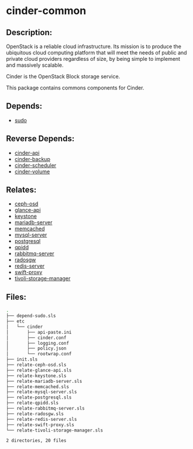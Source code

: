 # cinder-common

## Description:

OpenStack is a reliable cloud infrastructure. Its mission is to produce the ubiquitous cloud computing platform that will meet the needs of public and private cloud providers regardless of size, by being simple to implement and massively scalable.

Cinder is the OpenStack Block storage service.

This package contains commons components for Cinder.

## Depends:

  -  [sudo](salt/sudo)

## Reverse Depends:

  -  [cinder-api](salt/cinder-api)
  -  [cinder-backup](salt/cinder-backup)
  -  [cinder-scheduler](salt/cinder-scheduler)
  -  [cinder-volume](salt/cinder-volume)

## Relates:

  -  [ceph-osd](salt/ceph-osd)
  -  [glance-api](salt/glance-api)
  -  [keystone](salt/keystone)
  -  [mariadb-server](salt/mariadb-server)
  -  [memcached](salt/memcached)
  -  [mysql-server](salt/mysql-server)
  -  [postgresql](salt/postgresql)
  -  [qpidd](salt/qpidd)
  -  [rabbitmq-server](salt/rabbitmq-server)
  -  [radosgw](salt/radosgw)
  -  [redis-server](salt/redis-server)
  -  [swift-proxy](salt/swift-proxy)
  -  [tivoli-storage-manager](salt/tivoli-storage-manager)

## Files:

```bash
.
├── depend-sudo.sls
├── etc
│   └── cinder
│       ├── api-paste.ini
│       ├── cinder.conf
│       ├── logging.conf
│       ├── policy.json
│       └── rootwrap.conf
├── init.sls
├── relate-ceph-osd.sls
├── relate-glance-api.sls
├── relate-keystone.sls
├── relate-mariadb-server.sls
├── relate-memcached.sls
├── relate-mysql-server.sls
├── relate-postgresql.sls
├── relate-qpidd.sls
├── relate-rabbitmq-server.sls
├── relate-radosgw.sls
├── relate-redis-server.sls
├── relate-swift-proxy.sls
└── relate-tivoli-storage-manager.sls

2 directories, 20 files
```
